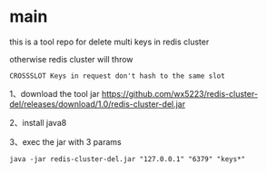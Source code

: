 main
====

this is a tool repo for delete multi keys in redis cluster

otherwise redis cluster will throw 

	CROSSSLOT Keys in request don't hash to the same slot

1、download the tool jar
<https://github.com/wx5223/redis-cluster-del/releases/download/1.0/redis-cluster-del.jar>

2、install java8

3、exec the jar with 3 params

	java -jar redis-cluster-del.jar "127.0.0.1" "6379" "keys*"